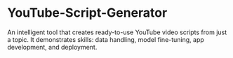 # YouTube-Script-Generator
An intelligent tool that creates ready-to-use YouTube video scripts from just a topic. It demonstrates skills: data handling, model fine-tuning, app development, and deployment.
